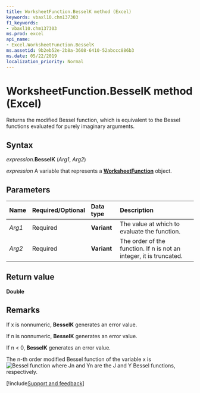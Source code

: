 ```yaml
---
title: WorksheetFunction.BesselK method (Excel)
keywords: vbaxl10.chm137303
f1_keywords:
- vbaxl10.chm137303
ms.prod: excel
api_name:
- Excel.WorksheetFunction.BesselK
ms.assetid: 9b2eb52e-2b8a-3608-6410-52abccc886b3
ms.date: 05/22/2019
localization_priority: Normal
---
```



# WorksheetFunction.BesselK method (Excel)

Returns the modified Bessel function, which is equivalent to the Bessel functions evaluated for purely imaginary arguments.


## Syntax

_expression_.**BesselK** (_Arg1_, _Arg2_)

_expression_ A variable that represents a **[WorksheetFunction](Excel.WorksheetFunction.md)** object.


## Parameters

|Name|Required/Optional|Data type|Description|
|:-----|:-----|:-----|:-----|
| _Arg1_|Required| **Variant**|The value at which to evaluate the function.|
| _Arg2_|Required| **Variant**|The order of the function. If n is not an integer, it is truncated.|

## Return value

**Double**


## Remarks

If x is nonnumeric, **BesselK** generates an error value.
    
If n is nonnumeric, **BesselK** generates an error value.
    
If n < 0, **BesselK** generates an error value.
    
The n-th order modified Bessel function of the variable x is ![Bessel function](../images/awfbeslk_ZA06051112.gif) where Jn and Yn are the J and Y Bessel functions, respectively. 
    



[!include[Support and feedback](~/includes/feedback-boilerplate.md)]